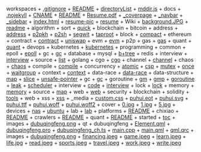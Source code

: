 workspaces
    + [.gitignore](./.gitignore)
    + [README](./README)
    + [directoryList](./directoryList)
    + [mddir.js](./mddir.js)
    + docs
        + [.nojekyll](./docs/.nojekyll)
        + [CNAME](./docs/CNAME)
        + [README](./docs/README)
        + [Resume.pdf](./docs/Resume.pdf)
        + [_coverpage](./docs/_coverpage)
        + [_navbar](./docs/_navbar)
        + [_sidebar](./docs/_sidebar)
        + [index.html](./docs/index.html)
        + [resume-pic](./docs/resume-pic)
        + [resume](./docs/resume)
        + Wiki
            + [background.JPG](./docs/Wiki/background.JPG)
            + [readme](./docs/Wiki/readme)
            + algorithm
                + sort
                    + [quick](./docs/Wiki/algorithm/sort/quick)
            + blockchain
                + bitcoin
                    + address
                        + [address](./docs/Wiki/blockchain/bitcoin/address/address)
                        + [p2pkh](./docs/Wiki/blockchain/bitcoin/address/p2pkh)
                        + [p2sh](./docs/Wiki/blockchain/bitcoin/address/p2sh)
                        + [segwit](./docs/Wiki/blockchain/bitcoin/address/segwit)
                        + [taproot](./docs/Wiki/blockchain/bitcoin/address/taproot)
                    + block
                        + [compact](./docs/Wiki/blockchain/bitcoin/block/compact)
                + ethereum
                    + contract
                        + [contract](./docs/Wiki/blockchain/ethereum/contract/contract)
                        + [uniswap](./docs/Wiki/blockchain/ethereum/contract/uniswap)
                    + evm
                        + [evm](./docs/Wiki/blockchain/ethereum/evm/evm)
                    + p2p
                + gas
                    + [gas](./docs/Wiki/blockchain/gas/gas)
                + quant
                    + [quant](./docs/Wiki/blockchain/quant/quant)
            + devops
                + kubernetes
                    + [kubernetes](./docs/Wiki/devops/kubernetes/kubernetes)
            + programming
                + common
                    + epoll
                        + [epoll](./docs/Wiki/programming/common/epoll/epoll)
                    + gc
                        + [gc](./docs/Wiki/programming/common/gc/gc)
                + database
                    + mysql
                        + [b+tree](./docs/Wiki/programming/database/mysql/b+tree)
                    + redis
                        + interview
                            + [interview](./docs/Wiki/programming/database/redis/interview/interview)
                        + source
                            + [list](./docs/Wiki/programming/database/redis/source/list)
                + golang
                    + cgo
                        + [cgo](./docs/Wiki/programming/golang/cgo/cgo)
                    + channel
                        + [channel](./docs/Wiki/programming/golang/channel/channel)
                    + chaos
                        + [chaos](./docs/Wiki/programming/golang/chaos/chaos)
                    + compile
                        + [compile](./docs/Wiki/programming/golang/compile/compile)
                    + concurrency
                        + [atomic](./docs/Wiki/programming/golang/concurrency/atomic)
                        + [csp](./docs/Wiki/programming/golang/concurrency/csp)
                        + [mutex](./docs/Wiki/programming/golang/concurrency/mutex)
                        + [once](./docs/Wiki/programming/golang/concurrency/once)
                        + [waitgroup](./docs/Wiki/programming/golang/concurrency/waitgroup)
                    + context
                        + [context](./docs/Wiki/programming/golang/context/context)
                    + data-race
                        + [data-race](./docs/Wiki/programming/golang/data-race/data-race)
                    + data-structure
                        + [map](./docs/Wiki/programming/golang/data-structure/map)
                        + [slice](./docs/Wiki/programming/golang/data-structure/slice)
                        + [unsafe-pointer](./docs/Wiki/programming/golang/data-structure/unsafe-pointer)
                    + gc
                        + [gc](./docs/Wiki/programming/golang/gc/gc)
                    + goroutine
                        + [gm](./docs/Wiki/programming/golang/goroutine/gm)
                        + [gmp](./docs/Wiki/programming/golang/goroutine/gmp)
                        + [goroutine](./docs/Wiki/programming/golang/goroutine/goroutine)
                        + [leak](./docs/Wiki/programming/golang/goroutine/leak)
                        + [scheduler](./docs/Wiki/programming/golang/goroutine/scheduler)
                    + interview
                        + [code](./docs/Wiki/programming/golang/interview/code)
                        + [interview](./docs/Wiki/programming/golang/interview/interview)
                    + lock
                        + [lock](./docs/Wiki/programming/golang/lock/lock)
                    + memory
                        + [memory](./docs/Wiki/programming/golang/memory/memory)
                    + source
                        + [map](./docs/Wiki/programming/golang/source/map)
                    + web
                        + [web](./docs/Wiki/programming/golang/web/web)
            + security
                + blockchain
                    + solidity
                        + [tools](./docs/Wiki/security/blockchain/solidity/tools)
                + web
                    + xss
                        + [xss](./docs/Wiki/security/web/xss/xss)
        + _media
            + [custom.css](./docs/_media/custom.css)
            + [puhui.eot](./docs/_media/puhui.eot)
            + [puhui.svg](./docs/_media/puhui.svg)
            + [puhui.ttf](./docs/_media/puhui.ttf)
            + [puhui.woff](./docs/_media/puhui.woff)
            + [puhui.woff2](./docs/_media/puhui.woff2)
            + cover
                + [0.jpg](./docs/_media/cover/0.jpg)
                + [1.jpg](./docs/_media/cover/1.jpg)
                + [5.jpg](./docs/_media/cover/5.jpg)
        + devices
            + [nas](./docs/devices/nas)
            + [ubuntu](./docs/devices/ubuntu)
        + lab
            + [lab](./docs/lab/lab)
        + platforms
            + [README](./docs/platforms/README)
            + chixiao
                + [README](./docs/platforms/chixiao/README)
            + crawlers
                + [README](./docs/platforms/crawlers/README)
            + quant
                + [README](./docs/platforms/quant/README)
        + started
            + [toc](./docs/started/toc)
    + images
        + [dubuqingfeng.png](./images/dubuqingfeng.png)
    + qt
        + dubuqingfeng
            + [Element.qml](./qt/dubuqingfeng/Element.qml)
            + [dubuqingfeng.pro](./qt/dubuqingfeng/dubuqingfeng.pro)
            + [dubuqingfeng_ch.ts](./qt/dubuqingfeng/dubuqingfeng_ch.ts)
            + [main.cpp](./qt/dubuqingfeng/main.cpp)
            + [main.qml](./qt/dubuqingfeng/main.qml)
            + [qml.qrc](./qt/dubuqingfeng/qml.qrc)
            + images
                + [dubuqingfeng.png](./qt/dubuqingfeng/images/dubuqingfeng.png)
                + [financing.jpeg](./qt/dubuqingfeng/images/financing.jpeg)
                + [game.jpeg](./qt/dubuqingfeng/images/game.jpeg)
                + [learn.jpeg](./qt/dubuqingfeng/images/learn.jpeg)
                + [life.jpg](./qt/dubuqingfeng/images/life.jpg)
                + [read.jpeg](./qt/dubuqingfeng/images/read.jpeg)
                + [sports.jpeg](./qt/dubuqingfeng/images/sports.jpeg)
                + [travel.jpeg](./qt/dubuqingfeng/images/travel.jpeg)
                + [work.jpeg](./qt/dubuqingfeng/images/work.jpeg)
                + [write.jpeg](./qt/dubuqingfeng/images/write.jpeg)
